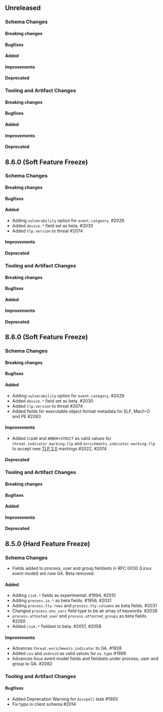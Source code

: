 <!-- When adding an entry to the Changelog:

- Please follow the Keep a Changelog: http://keepachangelog.com/ guidelines.
- Please insert your changelog line ordered by PR ID.
- Make sure you add your entry to the correct section (schema or tooling).

Thanks, you're awesome :-) -->

## Unreleased

### Schema Changes

#### Breaking changes

#### Bugfixes

#### Added

#### Improvements

#### Deprecated

### Tooling and Artifact Changes

#### Breaking changes

#### Bugfixes

#### Added

#### Improvements

#### Deprecated

## 8.6.0 (Soft Feature Freeze)

### Schema Changes

#### Breaking changes

#### Bugfixes

#### Added

* Adding `vulnerability` option for `event.catgeory`. #2029
* Added `device.*` field set as beta. #2030
* Added `tlp.version` to threat #2074

#### Improvements

#### Deprecated

### Tooling and Artifact Changes

#### Breaking changes

#### Bugfixes

#### Added

#### Improvements

#### Deprecated

## 8.6.0 (Soft Feature Freeze)

### Schema Changes

#### Breaking changes

#### Bugfixes

#### Added

* Adding `vulnerability` option for `event.category`. #2029
* Added `device.*` field set as beta. #2030
* Added `tlp.version` to threat #2074
* Added fields for executable object format metadata for ELF, Mach-O and PE #2083

#### Improvements

* Added `CLEAR` and `AMBER+STRICT` as valid values for `threat.indicator.marking.tlp` and `enrichments.indicator.marking.tlp` to accept new [TLP 2.0](https://www.first.org/tlp/) markings #2022, #2074

#### Deprecated

### Tooling and Artifact Changes

#### Breaking changes

#### Bugfixes

#### Added

#### Improvements

#### Deprecated

## 8.5.0 (Hard Feature Freeze)

### Schema Changes

* Fields added to process, user and group fieldsets in RFC 0030 (Linux event model) are now GA. Beta removed.

#### Added

* Adding `risk.*` fields as experimental. #1994, #2010
* Adding `process.io.*` as beta fields. #1956, #2031
* Adding `process.tty.rows` and `process.tty.columns` as beta fields. #2031
* Changed `process.env_vars` field type to be an array of keywords. #2038
* `process.attested_user` and `process.attested_groups` as beta fields. #2050
* Added `risk.*` fieldset to beta. #2051, #2058

#### Improvements

* Advances `threat.enrichments.indicator` to GA. #1928
* Added `ios` and `android` as valid values for `os.type` #1999
* Advances linux event model fields and fieldsets under process, user and group to GA. #2082

### Tooling and Artifact Changes

#### Bugfixes

* Added Deprecation Warning for `misspell` task #1993
* Fix typo in client schema #2014

<!-- All empty sections:

## Unreleased

### Schema Changes

#### Breaking changes

#### Bugfixes

#### Added

#### Improvements

#### Deprecated

### Tooling and Artifact Changes

#### Breaking changes

#### Bugfixes

#### Added

#### Improvements

#### Deprecated

-->
